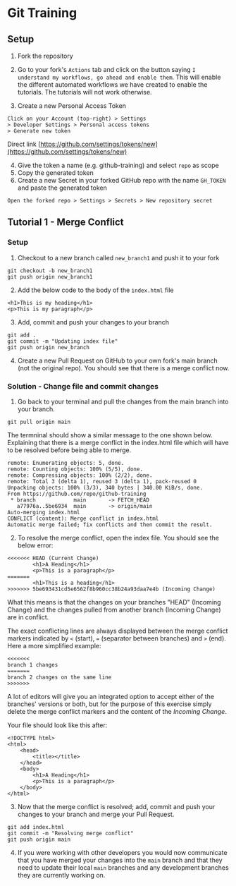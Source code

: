 # Git Training

## Setup

1. Fork the repository

1. Go to your fork's `Actions` tab and click on the button saying `I understand my workflows, go ahead and enable them`.
This will enable the different automated workflows we have created to enable the tutorials. The tutorials will not work otherwise.

1. Create a new Personal Access Token

```
Click on your Account (top-right) > Settings
> Developer Settings > Personal access tokens
> Generate new token
```

Direct link [https://github.com/settings/tokens/new](https://github.com/settings/tokens/new)

4. Give the token a name (e.g. github-training) and select `repo` as scope
1. Copy the generated token 
1. Create a new Secret in your forked GitHub repo with the name `GH_TOKEN` and paste the generated token

```
Open the forked repo > Settings > Secrets > New repository secret
```


## Tutorial 1 - Merge Conflict

### Setup

1. Checkout to a new branch called `new_branch1` and push it to your fork

```
git checkout -b new_branch1
git push origin new_branch1
```

2. Add the below code to the body of the `index.html` file

```
<h1>This is my heading</h1>
<p>This is my paragraph</p>
```

3. Add, commit and push your changes to your branch

```
git add .
git commit -m "Updating index file"
git push origin new_branch
```

4. Create a new Pull Request on GitHub to your own fork's main branch (not the original repo). You should see that there is a merge conflict now.

### Solution - Change file and commit changes

1. Go back to your terminal and pull the changes from the main branch into your branch.

```
git pull origin main
```

The termninal should show a similar message to the one shown below. Explaining that there is a merge conflict in the index.html file which will have to be resolved before being able to merge.

```
remote: Enumerating objects: 5, done.
remote: Counting objects: 100% (5/5), done.
remote: Compressing objects: 100% (2/2), done.
remote: Total 3 (delta 1), reused 3 (delta 1), pack-reused 0
Unpacking objects: 100% (3/3), 340 bytes | 340.00 KiB/s, done.
From https://github.com/repo/github-training
 * branch            main       -> FETCH_HEAD
   a77976a..5be6934  main       -> origin/main
Auto-merging index.html
CONFLICT (content): Merge conflict in index.html
Automatic merge failed; fix conflicts and then commit the result.
```

2. To resolve the merge conflict, open the index file.
You should see the below error:

```
<<<<<<< HEAD (Current Change)   
	    <h1>A Heading</h1>
	    <p>This is a paragraph</p>
======= 
        <h1>This is a heading</h1>
>>>>>>> 5be693431cd5e6562f8b960cc38b24a93daa7e4b (Incoming Change)
```

What this means is that the changes on your branches "HEAD" (Incoming Change) and the changes pulled from another branch (Incoming Change) are in conflict.

The exact conflicting lines are always displayed between the merge conflict markers indicated by `<` (start), `=` (separator between branches) and `>` (end).
Here a more simplified example:

```
<<<<<<<
branch 1 changes
======= 
branch 2 changes on the same line
>>>>>>>
```

A lot of editors will give you an integrated option to accept either of the branches' versions or both, but for the purpose of this exercise simply delete the merge conflict markers and the content of the _Incoming Change_.

Your file should look like this after:
```
<!DOCTYPE html>
<html>
    <head>
        <title></title>
    </head>
    <body>
        <h1>A Heading</h1>
        <p>This is a paragraph</p>
    </body>
</html>
```
3. Now that the merge conflict is resolved; add, commit and push your changes to your branch and merge your Pull Request.

```
git add index.html
git commit -m "Resolving merge conflict"
git push origin main
```

4. If you were working with other developers you would now communicate that you have merged your changes into the `main` branch and that they need to update their local `main` branches and any development branches they are currently working on.
